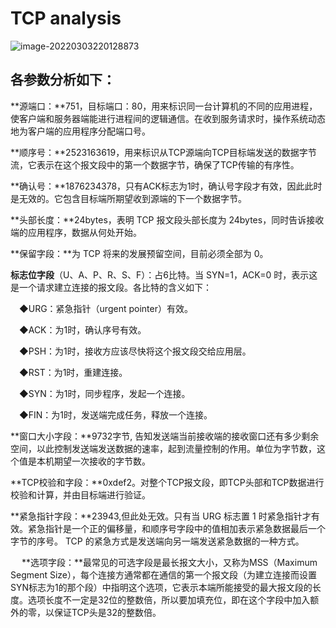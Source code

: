 # TCP analysis

![image-20220303220128873](https://gitee.com/bright_xu/blog-image/raw/master/img/image-20220303220128873.png)

## 各参数分析如下：

**源端口：**751，目标端口：80，用来标识同一台计算机的不同的应用进程，使客户端和服务器端能进行进程间的逻辑通信。在收到服务请求时，操作系统动态地为客户端的应用程序分配端口号。

**顺序号：**2523163619，用来标识从TCP源端向TCP目标端发送的数据字节流，它表示在这个报文段中的第一个数据字节，确保了TCP传输的有序性。

**确认号：**1876234378，只有ACK标志为1时，确认号字段才有效，因此此时是无效的。它包含目标端所期望收到源端的下一个数据字节。

**头部长度：**24bytes，表明 TCP 报文段头部长度为 24bytes，同时告诉接收端的应用程序，数据从何处开始。

**保留字段：**为 TCP 将来的发展预留空间，目前必须全部为 0。

**标志位字段**（U、A、P、R、S、F）：占6比特。当 SYN=1，ACK=0 时，表示这是一个请求建立连接的报文段。各比特的含义如下：

　◆URG：紧急指针（urgent pointer）有效。

　◆ACK：为1时，确认序号有效。

　◆PSH：为1时，接收方应该尽快将这个报文段交给应用层。

　◆RST：为1时，重建连接。

　◆SYN：为1时，同步程序，发起一个连接。

　◆FIN：为1时，发送端完成任务，释放一个连接。

**窗口大小字段：**9732字节, 告知发送端当前接收端的接收窗口还有多少剩余空间，以此控制发送端发送数据的速率，起到流量控制的作用。单位为字节数，这个值是本机期望一次接收的字节数。

**TCP校验和字段：**0xdef2。对整个TCP报文段，即TCP头部和TCP数据进行校验和计算，并由目标端进行验证。

**紧急指针字段：**23943,但此处无效。只有当 URG 标志置 1 时紧急指针才有效。紧急指针是一个正的偏移量，和顺序号字段中的值相加表示紧急数据最后一个字节的序号。 TCP 的紧急方式是发送端向另一端发送紧急数据的一种方式。

　  **选项字段：**最常见的可选字段是最长报文大小，又称为MSS（Maximum Segment Size），每个连接方通常都在通信的第一个报文段（为建立连接而设置SYN标志为1的那个段）中指明这个选项，它表示本端所能接受的最大报文段的长度。选项长度不一定是32位的整数倍，所以要加填充位，即在这个字段中加入额外的零，以保证TCP头是32的整数倍。
